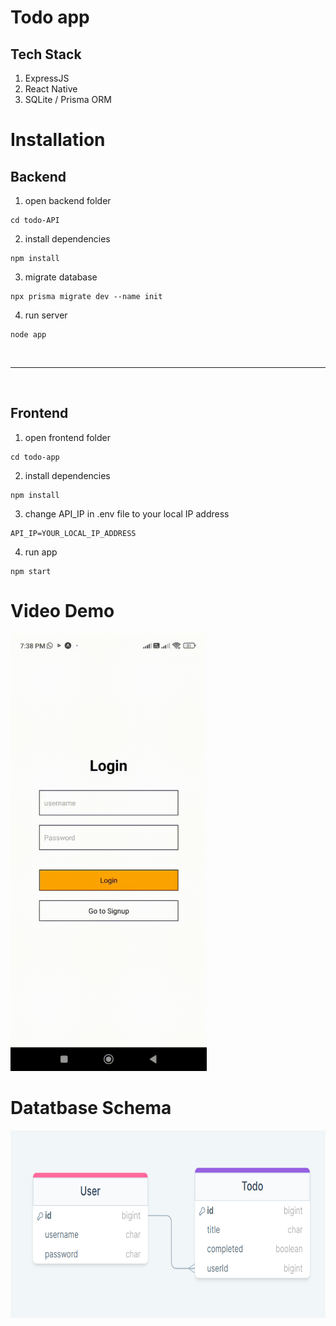 # Todo app 
## Tech Stack 
1. ExpressJS 
2. React Native 
3. SQLite / Prisma ORM

# Installation 
## Backend 

1. open backend folder 
```
cd todo-API
```

2. install dependencies 
```
npm install
```

3. migrate database 
```
npx prisma migrate dev --name init
```

4. run server 
```
node app 
```
<br>
<hr>
<br>

## Frontend

1. open frontend folder 
```
cd todo-app
```

2. install dependencies 
```
npm install
```

3. change API_IP in .env file to your local IP address 
```
API_IP=YOUR_LOCAL_IP_ADDRESS
```

4. run app 
```
npm start
```

# Video Demo
<img src="./assets/appVideo.gif" height="700"/>


# Datatbase Schema
<img src="./assets/database.png" height="300"/>


